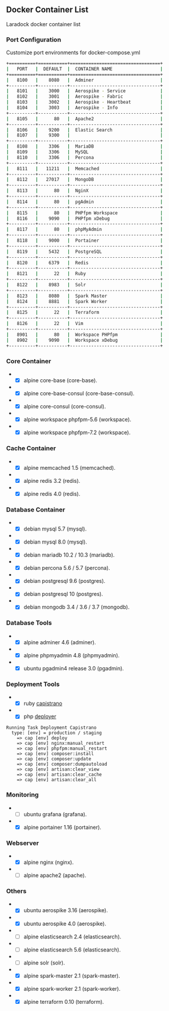 ## Docker Container List

Laradock docker container list

### Port Configuration
Customize port environments for docker-compose.yml

```bash
+==========+===========+==================================+
|   PORT   |  DEFAULT  |  CONTAINER NAME                  |
+==========+===========+==================================+
|   8100   |    8080   |  Adminer                         |  
+----------+-----------+----------------------------------+
|   8101   |    3000   |  Aerospike - Service             |
|   8102   |    3001   |  Aerospike - Fabric              |
|   8103   |    3002   |  Aerospike - Heartbeat           |
|   8104   |    3003   |  Aerospike - Info                |
+----------+-----------+----------------------------------+      
|   8105   |      80   |  Apache2                         |
+----------+-----------+----------------------------------+      
|   8106   |    9200   |  Elastic Search                  |
|   8107   |    9300   |                                  |
+----------+-----------+----------------------------------+      
|   8108   |    3306   |  MariaDB                         |
|   8109   |    3306   |  MySQL                           |
|   8110   |    3306   |  Percona                         |
+----------+-----------+----------------------------------+      
|   8111   |   11211   |  Memcached                       |
+----------+-----------+----------------------------------+      
|   8112   |   27017   |  MongoDB                         |
+----------+-----------+----------------------------------+      
|   8113   |      80   |  NginX                           |
+----------+-----------+----------------------------------+      
|   8114   |      80   |  pgAdmin                         |
+----------+-----------+----------------------------------+      
|   8115   |      80   |  PHPfpm Workspace                |
|   8116   |    9090   |  PHPfpm xDebug                   |
+----------+-----------+----------------------------------+      
|   8117   |      80   |  phpMyAdmin                      |
+----------+-----------+----------------------------------+      
|   8118   |    9000   |  Portainer                       |
+----------+-----------+----------------------------------+      
|   8119   |    5432   |  PostgreSQL                      |
+----------+-----------+----------------------------------+      
|   8120   |    6379   |  Redis                           |
+----------+-----------+----------------------------------+      
|   8121   |      22   |  Ruby                            |
+----------+-----------+----------------------------------+      
|   8122   |    8983   |  Solr                            |
+----------+-----------+----------------------------------+      
|   8123   |    8080   |  Spark Master                    |
|   8124   |    8881   |  Spark Worker                    |
+----------+-----------+----------------------------------+      
|   8125   |      22   |  Terraform                       |
+----------+-----------+----------------------------------+      
|   8126   |      22   |  Vim                             |
+----------+-----------+----------------------------------+      
|   8901   |      80   |  Workspace PHPfpm                |
|   8902   |    9090   |  Workspace xDebug                |
+----------+-----------+----------------------------------+      
```

### Core Container
* - [X] alpine core-base (core-base).
* - [X] alpine core-base-consul (core-base-consul).
* - [X] alpine core-consul (core-consul).
* - [X] alpine workspace phpfpm-5.6 (workspace).
* - [X] alpine workspace phpfpm-7.2 (workspace).

### Cache Container
* - [X] alpine memcached 1.5 (memcached).
* - [X] alpine redis 3.2 (redis).
* - [X] alpine redis 4.0 (redis).

### Database Container
* - [X] debian mysql 5.7 (mysql).
* - [X] debian mysql 8.0 (mysql).
* - [X] debian mariadb 10.2 / 10.3 (mariadb).
* - [X] debian percona 5.6 / 5.7 (percona).
* - [X] debian postgresql 9.6 (postgres).
* - [X] debian postgresql 10 (postgres).
* - [X] debian mongodb 3.4 / 3.6 / 3.7 (mongodb).

### Database Tools
* - [X] alpine adminer 4.6 (adminer).
* - [X] alpine phpmyadmin 4.8 (phpmyadmin).
* - [X] ubuntu pgadmin4 release 3.0 (pgadmin).

### Deployment Tools
* - [X] ruby [capistrano](https://github.com/capistrano/capistrano)
* - [X] php [deployer](https://github.com/deployphp/deployer)
```
Running Task Deployment Capistrano
  type: [env] = production / staging
    => cap [env] deploy
    => cap [env] nginx:manual_restart
    => cap [env] phpfpm:manual_restart
    => cap [env] composer:install
    => cap [env] composer:update
    => cap [env] composer:dumpautoload
    => cap [env] artisan:clear_view
    => cap [env] artisan:clear_cache
    => cap [env] artisan:clear_all
```

### Monitoring
* - [ ] ubuntu grafana (grafana).
* - [X] alpine portainer 1.16 (portainer).

### Webserver
* - [X] alpine nginx (nginx).
* - [ ] alpine apache2 (apache).

### Others
* - [X] ubuntu aerospike 3.16 (aerospike).
* - [X] ubuntu aerospike 4.0 (aerospike).
* - [ ] alpine elasticsearch 2.4 (elasticsearch).
* - [ ] alpine elasticsearch 5.6 (elasticsearch).
* - [ ] alpine solr (solr).
* - [X] alpine spark-master 2.1 (spark-master).
* - [X] alpine spark-worker 2.1 (spark-worker).
* - [X] alpine terraform 0.10 (terraform). 
